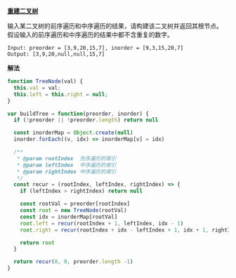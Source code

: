 **[重建二叉树](https://leetcode-cn.com/problems/zhong-jian-er-cha-shu-lcof/)**

输入某二叉树的前序遍历和中序遍历的结果，请构建该二叉树并返回其根节点。
假设输入的前序遍历和中序遍历的结果中都不含重复的数字。

```
Input: preorder = [3,9,20,15,7], inorder = [9,3,15,20,7]
Output: [3,9,20,null,null,15,7]
```

**解法**
``` js
function TreeNode(val) {
  this.val = val;
  this.left = this.right = null;
}

var buildTree = function(preorder, inorder) {
  if (!preorder || !preorder.length) return null

  const inorderMap = Object.create(null)
  inorder.forEach((v, idx) => inorderMap[v] = idx)

  /**
   * @param rootIndex  先序遍历的索引
   * @param leftIndex  中序遍历的索引
   * @param rightIndex 中序遍历的索引
   */
  const recur = (rootIndex, leftIndex, rightIndex) => {
    if (leftIndex > rightIndex) return null

    const rootVal = preorder[rootIndex]
    const root = new TreeNode(rootVal)
    const idx = inorderMap[rootVal]
    root.left = recur(rootIndex + 1, leftIndex, idx - 1)
    root.right = recur(rootIndex + idx - leftIndex + 1, idx + 1, rightIndex)

    return root
  }

  return recur(0, 0, preorder.length -1)
}
```